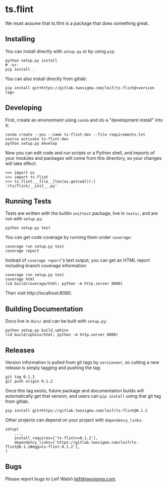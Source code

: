 ts.flint
========

We must assume that ts.flint is a package that does something great.

Installing
----------

You can install directly with `setup.py` or by using `pip`:

    python setup.py install
    # -or-
    pip install .
    
You can also install directly from gitlab:

    pip install git+https://gitlab.twosigma.com/leif/ts-flint@<version tag>

Developing
----------

First, create an environment using `conda` and do a "development
install" into it:

    conda create --yes --name ts-flint-dev --file requirements.txt
    source activate ts-flint-dev
    python setup.py develop

Now you can edit code and run scripts or a Python shell, and imports
of your modules and packages will come from this directory, so your
changes will take effect.

    >>> import os
    >>> import ts.flint
    >>> ts.flint.__file__[len(os.getcwd()):]
    '/ts/flint/__init__.py'
    
Running Tests
-------------

Tests are written with the builtin `unittest` package, live in
`tests/`, and are run with `setup.py`:

    python setup.py test
    
You can get code coverage by running them under `coverage`:

    coverage run setup.py test
    coverage report
    
Instead of `coverage report`'s text output, you can get an HTML report
including branch coverage information:

    coverage run setup.py test
    coverage html
    (cd build/coverage/html; python -m http.server 8080)
    
Then visit http://localhost:8080.

Building Documentation
----------------------

Docs live in `docs/` and can be built with `setup.py`:

    python setup.py build_sphinx
    (cd build/sphinx/html; python -m http.server 8080)

Releases
--------

Version information is pulled from git tags by `versioneer`, so
cutting a new release is simply tagging and pushing the tag:

    git tag 0.1.2
    git push origin 0.1.2
    
Once this tag exists, future package and documentation builds will
automatically get that version, and users can `pip install` using that
git tag from gitlab.

    pip install git+https://gitlab.twosigma.com/leif/ts-flint@0.1.2

Other projects can depend on your project with `dependency_links`:

    setup(
        ...,
        install_requires=['ts-flint==0.1.2'],
        dependency_links=['https://gitlab.twosigma.com/leif/ts-flint@0.1.2#egg=ts-flint-0.1.2'],
    )

Bugs
----

Please report bugs to Leif Walsh <leif@twosigma.com>.
